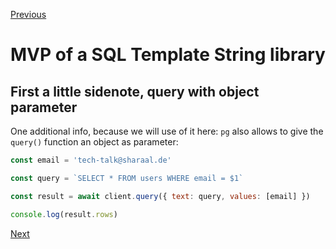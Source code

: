 [Previous](./4-what-are-template-strings.md)


# MVP of a SQL Template String library

## First a little sidenote, query with object parameter

One additional info, because we will use of it here: `pg` also allows to give the `query()` function an object as parameter:

```javascript
const email = 'tech-talk@sharaal.de'

const query = `SELECT * FROM users WHERE email = $1`

const result = await client.query({ text: query, values: [email] })

console.log(result.rows)
```


[Next](./5-2-how-we-want-it-looks-like.md)
